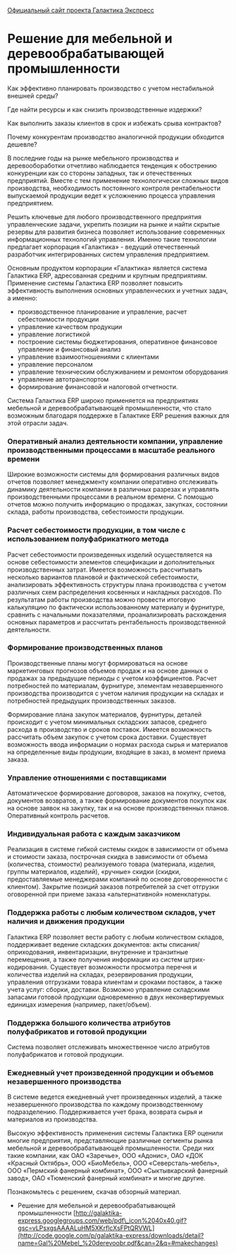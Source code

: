 [Официальный сайт проекта Галактика Экспресс](http://galaktika-express.ru/)


# Решение для мебельной и деревообрабатывающей промышленности #

Как эффективно планировать производство с учетом нестабильной внешней среды?

Где найти ресурсы и как снизить производственные издержки?

Как выполнить заказы клиентов в срок и избежать срыва контрактов?

Почему конкурентам производство аналогичной продукции обходится дешевле?

В последние годы на рынке мебельного производства и деревообоработки отчетливо наблюдается тенденция к обострению конкуренции как со стороны западных, так и отечественных предприятий. Вместе с тем применение технологически сложных видов производства, необходимость постоянного контроля рентабельности выпускаемой продукции ведет к усложнению процесса управления предприятием.

Решить ключевые для любого производственного предприятия управленческие задачи, укрепить позиции на рынке и найти скрытые резервы для развития бизнеса позволяет использование современных информационных технологий управления. Именно такие технологии предлагает корпорация «Галактика» - ведущий отечественный разработчик интегрированных систем управления предприятием.

Основным продуктом корпорации «Галактика» является система Галактика ERP, адресованная средним и крупным предприятиям. Применение системы Галактика ERP позволяет повысить эффективность выполнения основных управленческих и учетных задач, а именно:

  * производственное планирование и управление, расчет себестоимости продукции
  * управление качеством продукции
  * управление логистикой
  * построение системы бюджетирования, оперативное финансовое управление и финансовый анализ
  * управление взаимоотношениями с клиентами
  * управление персоналом
  * управление техническим обслуживанием и ремонтом оборудования
  * управление автотранспортом
  * формирование финансовой и налоговой отчетности.

Система Галактика ERP широко применяется на предприятиях мебельной и деревообрабатывающей промышленности, что стало возможным благодаря поддержке в Галактике ERP решения важных для этой отрасли задач.

### Оперативный анализ деятельности компании, управление производственными процессами в масштабе реального времени ###
Широкие возможности системы для формирования различных видов отчетов позволяет менеджменту компании оперативно отслеживать динамику деятельности компании в различных разрезах и управлять производственными процессами в реальном времени. С помощью отчетов можно получить информацию о продажах, закупках, состоянии склада, работы производства, себестоимости продукции.

### Расчет себестоимости продукции, в том числе с использованием полуфабрикатного метода ###
Расчет себестоимости произведенных изделий осуществляется на основе себестоимости элементов спецификации и дополнительных производственных затрат. Имеется возможность рассчитывать несколько вариантов плановой и фактической себестоимости, анализировать эффективность структуры плана производства с учетом различных схем распределения косвенных и накладных расходов. По результатам работы производства можно провести итоговую калькуляцию по фактически использованному материалу и фурнитуре, сравнить с начальными показателями, проанализировать расхождения основных параметров и рассчитать рентабельность производственной деятельности.
### Формирование производственных планов ###

Производственные планы могут формироваться на основе маркетинговых прогнозов объемов продаж и на основе данных о продажах за предыдущие периоды с учетом коэффициентов. Расчет потребностей по материалам, фурнитуре, элементам незавершенного производства производится с учетом наличия продукции на складах и потребностей предыдущих производственных заказов.

Формирование плана закупок материалов, фурнитуры, деталей происходит с учетом минимальных складских запасов, среднего расхода в производство и сроков поставок. Имеется возможность рассчитать объем закупок с учетом срока доставки. Существует возможность ввода информации о нормах расхода сырья и материалов на определенные виды продукции, входящие в заказ, в момент приема заказа.


### Управление отношениями с поставщиками ###

Автоматическое формирование договоров, заказов на покупку, счетов, документов возвратов, а также формирование документов покупок как на основе заявок на закупку, так и на основе производственных планов. Оперативный контроль расчетов.

### Индивидуальная работа с каждым заказчиком ###

Реализация в системе гибкой системы скидок в зависимости от объема и стоимости заказа, построчная скидка в зависимости от объема (количества, стоимости) реализуемого товара (материала, изделия, группы материалов, изделий), «ручные» скидки (скидки, предоставляемые менеджерами компаний по основе договоренности с клиентом). Закрытие позиций заказов потребителей за счет отгрузки оговоренной при приеме заказа «альтернативной» номенклатуры.

### Поддержка работы с любым количеством складов, учет наличия и движения продукции ###

Галактика ERP позволяет вести работу с любым количеством складов, поддерживает ведение складских документов: акты списания/оприходования, инвентаризации, внутренние и транзитные перемещения, а также получения информации из систем штрих-кодирования. Существует возможности просмотра перечня и количества изделий на складах, резервирования  продукции, управления отгрузками товара клиентам и сроками поставок, а также учета услуг: сборки, доставки. Возможно управление складскими запасами готовой продукции одновременно в двух неконвертируемых единицах измерения (например, пакет/объем).

### Поддержка большого количества атрибутов полуфабрикатов и готовой продукции ###

Система позволяет отслеживать множественное число атрибутов полуфабрикатов и готовой продукции.

### Ежедневный учет произведенной продукции и объемов незавершенного производства ###

В системе ведется ежедневный учет произведенных изделий, а также незавершенного производства по каждому производственному подразделению. Поддерживается учет брака, возврата сырья и материалов из производства.

Высокую эффективность применения системы Галактика ERP оценили многие предприятия, представляющие различные сегменты рынка мебельной и деревообрабатывающей промышленности. Среди них такие компании, как ОАО «Заречье», ООО «Адонис», ОАО «ДОК «Красный Октябрь», ООО «БиоМебель», ООО «Северсталь-мебель», ООО «Пермский фанерный комбинат», ООО «Сыктывкарский фанерный завод», ОАО «Тюменский фанерный комбинат» и многие другие.


Познакомьтесь с решением, скачав обзорный материал.

  * Решение для мебельной и деревообрабатывающей промышленности [http://galaktika-express.googlegroups.com/web/pdf\_icon%2040x40.gif?gsc=vLPsxgsAAAALuHM5XKrflcXsFPtQRVWL](http://code.google.com/p/galaktika-express/downloads/detail?name=Gal%20Mebel_%20derevoobr.pdf&can=2&q=#makechanges)